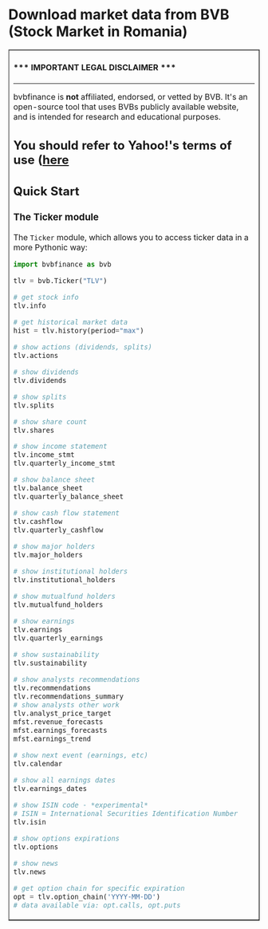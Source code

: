 # Download market data from BVB (Stock Market in Romania)

<table border=1 cellpadding=10><tr><td>

#### \*\*\* IMPORTANT LEGAL DISCLAIMER \*\*\*

---

bvbfinance is **not** affiliated, endorsed, or vetted by BVB. It's
an open-source tool that uses BVBs publicly available website, and is
intended for research and educational purposes.

**You should refer to Yahoo!'s terms of use**
([here](https://bvb.ro/Regulations/LegalFramework/BvbRegulations#)
---

## Quick Start

### The Ticker module

The `Ticker` module, which allows you to access ticker data in a more Pythonic way:

```python
import bvbfinance as bvb

tlv = bvb.Ticker("TLV")

# get stock info
tlv.info

# get historical market data
hist = tlv.history(period="max")

# show actions (dividends, splits)
tlv.actions

# show dividends
tlv.dividends

# show splits
tlv.splits

# show share count
tlv.shares

# show income statement
tlv.income_stmt
tlv.quarterly_income_stmt

# show balance sheet
tlv.balance_sheet
tlv.quarterly_balance_sheet

# show cash flow statement
tlv.cashflow
tlv.quarterly_cashflow

# show major holders
tlv.major_holders

# show institutional holders
tlv.institutional_holders

# show mutualfund holders
tlv.mutualfund_holders

# show earnings
tlv.earnings
tlv.quarterly_earnings

# show sustainability
tlv.sustainability

# show analysts recommendations
tlv.recommendations
tlv.recommendations_summary
# show analysts other work
tlv.analyst_price_target
mfst.revenue_forecasts
mfst.earnings_forecasts
mfst.earnings_trend

# show next event (earnings, etc)
tlv.calendar

# show all earnings dates
tlv.earnings_dates

# show ISIN code - *experimental*
# ISIN = International Securities Identification Number
tlv.isin

# show options expirations
tlv.options

# show news
tlv.news

# get option chain for specific expiration
opt = tlv.option_chain('YYYY-MM-DD')
# data available via: opt.calls, opt.puts
```